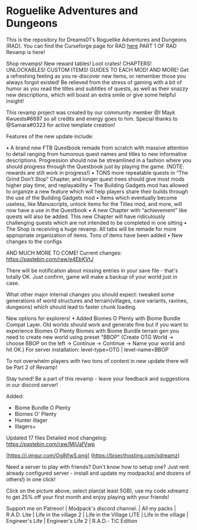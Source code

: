 # Roguelike Adventures and Dungeons
This is the repository for Dreams01's Roguelike Adventures and Dungeons (RAD). You can find the Curseforge page for RAD [here](https://www.curseforge.com/minecraft/modpacks/roguelike-adventures-and-dungeons)
PART 1 OF RAD Revamp is here!

Shop revamps! New reward tables! Loot crates! CHAPTERS! UNLOCKABLES! CUSTOM ITEMS! GUIDES TO EACH MOD! AND MORE!
Get a refreshing feeling as you re-discover new items, or remember those you always forgot existed!
Be relieved from the stress of gaming with a bit of humor as you read the titles and subtitles of quests, as well as their snazzy new descriptions, which will boast an extra smile or give some helpful insight!

This revamp project was created by our community member @I Mayk Kwuests#6697 so all credits and energy goes to him.
Special thanks to @Samara#0323 for active template creation!

Features of the new update include:

• A brand new FTB Questbook remade from scratch with massive attention to detail ranging from humorous quest names and titles to new informative descriptions. Progression should now be streamlined in a fashion where you should progress through the Questbook just by playing the game. (NOTE: rewards are still work in progress!)
• TONS more repeatable quests in “The Grind Don’t Stop” Chapter, and longer quest trees should give most mods higher play time, and replayability
• The Building Gadgets mod has allowed to organize a new feature which will help players share their builds through the use of the Building Gadgets mod
• Items which eventually become useless, like Manuscripts, unlock items for the Titles mod, and more, will now have a use in the Questbook
• A new Chapter with “achievement” like quests will also be added. This new Chapter will have ridiculously challenging quests which are not intended to be completed in one sitting
• The Shop is receiving a huge revamp. All tabs will be remade for more appropriate organization of items. Tons of items have been added
• New changes to the configs

AND MUCH MORE TO COME! Current changes: https://pastebin.com/raw/e4EbKVtJ

 

There will be notification about missing entries in your save file - that's totally OK.
Just confirm, game will make a backup of your world just in case.

 

What other major internal changes you should expect: tweaked some generations of world structures and terrain(villages, cave variants, ravines, dungeons) which should lead to faster chunk loading.

 

New options for explorers!
• Added Biomes O Plenty with Biome Bundle Compat Layer. Old worlds should work and generate fine but if you want to experience Biomes O Plenty Biomes with Biome Bundle terrain gen you need to create new world using preset "BBOP" (Create OTG World -> choose BBOP on the left -> Continue -> Continue -> Name your world and hit OK.) For server installation: level-type=OTG | level-name=BBOP

 

To not overwhelm players with two tons of content in new update there will be Part 2 of Revamp!


Stay tuned! Be a part of this revamp - leave your feedback and suggestions in our discord server!

Added:
- Biome Bundle O Plenty
- Biomes O' Plenty
- Hunter illager
- Illagers+

Updated 17 files
Detailed mod changelog: https://pastebin.com/raw/MjUafVwp

[https://i.imgur.com/Og8jfwS.png] (https://bisecthosting.com/xdreamz)

Need a server to play with friends? Don't know how to setup one? Just rent already configured server - install and update my modpacks( and dozens of others!) in one click!

  Click on the picture above, select plan(at least 5GB), use my code xdreamz to get 25% off your first month and enjoy playing with your friends!

 Support me on Patreon! | Modpack's discord channel. | All my packs | R.A.D. Lite | Life in the village 2 | Life in the Village LITE | Life in the village | Engineer's Life | Engineer's Life 2 | R.A.D.- TiC Edition